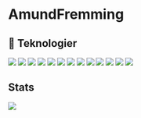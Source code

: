 # AmundFremming

## 🔧 Teknologier

![](https://img.shields.io/badge/Editor-Pycharm-informational?style=flat&logo=pycharm-idea&logoColor=white&color=2bbc8a)
![](https://img.shields.io/badge/Code-Python-informational?style=flat&logo=python&logoColor=white&color=2bbc8a)
![](https://img.shields.io/badge/Editor-Eclipse-informational?style=flat&logo=eclipse&logoColor=white&color=2bbc8a)
![](https://img.shields.io/badge/Code-Java-informational?style=flat&logo=java&logoColor=white&color=2bbc8a)
![](https://img.shields.io/badge/Tools-PostgreSQL-informational?style=flat&logo=postgresql&logoColor=white&color=2bbc8a)
![](https://img.shields.io/badge/Tools-Javascript-informational?style=flat&logo=Javascript&logoColor=white&color=2bbc8a)
![](https://img.shields.io/badge/Tools-Typescript-informational?style=flat&logo=Typescript&logoColor=white&color=2bbc8a)
![](https://img.shields.io/badge/Tools-React-informational?style=flat&logo=React&logoColor=white&color=2bbc8a)
![](https://img.shields.io/badge/Tools-Tailwindcss-informational?style=flat&logo=Tailwindcss&logoColor=white&color=2bbc8a)
![](https://img.shields.io/badge/Tools-HTML5-informational?style=flat&logo=html5&logoColor=white&color=2bbc8a)
![](https://img.shields.io/badge/Tools-CSS3-informational?style=flat&logo=css3&logoColor=white&color=2bbc8a)
![](https://img.shields.io/badge/Tools-npm-informational?style=flat&logo=npm&logoColor=white&color=2bbc8a)
![](https://img.shields.io/badge/Tools-axios-informational?style=flat&logo=axios&logoColor=white&color=2bbc8a)


## Stats

<a href="https://github.com/A599024/AmundFremming">
  <img align="center" src="https://github-readme-stats.vercel.app/api/top-langs/?username=A599024&hide=tex&title_color=ffffff&text_color=c9cacc&icon_color=2bbc8a&bg_color=1d1f21&langs_count=6" />
</a>
